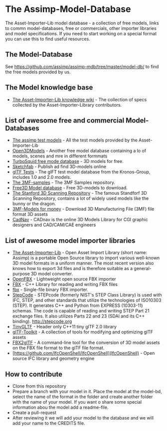 # The Assimp-Model-Database
The Asset-Importer-Lib model database - a collection of free models, links to commn model-databases, free or commercials, other importer libraries and model specifications. If you need to start working on a special format you can use this to find useful resources.

## The Model-Database
See https://github.com/assimp/assimp-mdb/tree/master/model-db/ to find the free models provided by us.

## The Model knowledge base
- [The Asset-Importer-Lib knowledge wiki](https://github.com/assimp/assimp/wiki/The-asset-knowledge-base) - The collection of specs collected by the Asset-Importer-Library contributors.

## List of awesome free and commercial Model-Databases
- [The assimp test models](https://github.com/assimp/assimp/tree/master/test/models) - All the test models provided by the Asset-Importer-Lib
- [Open3DModels](http://open3dmodel.com/) - Another free model database containing a lo of models, scenes and mre in different formmats
- [TurboSquid free mode database](https://www.turbosquid.com/Search/3D-Models/free) - 3D models for free.
- [Sketchfab](https://sketchfab.com) - Publish ad find 3D-models online
- [glTF Tests](https://github.com/KhronosGroup/glTF-Sample-Models) - The glFT test model database from the Kronos-Group, includes 1.0 and 2.0 models.
- [The 3MF-samples](https://github.com/3MFConsortium/3mf-samples) - The 3MF Samples repository.
- [Free3D Model database](https://free3d.com/) - Free 3D-models to download.
- [The Stanford 3D Scanning Repository](http://graphics.stanford.edu/data/3Dscanrep/) - The famous Standforf 3D Scanning Repository, contains a lot of widely used models like the bunny or the dragon.
- [3MF-Models for money](https://www.cgtrader.com/3d-models/ext/3mf) - Download 3D Manufacturing File (3MF) file format 3D assets
- [CadNav](http://www.cadnav.com/) - CADnav is the online 3D Models Library for CGI graphic designers and CAD/CAM/CAE engineers

## List of awesome model importer libraries
- [The Asset-Importer-Lib](http://www.assimp.org/) - Open Asset Import Library (short name: Assimp) is a portable Open Source library to import various well-known 3D model formats in a uniform manner. The most recent version also knows how to export 3d files and is therefore suitable as a general-purpose 3D model converter.
- [OpenFBX](https://github.com/nem0/OpenFBX) - Lightweight open source FBX importer
- [FBX](https://github.com/jskorepa/fbx) - C++ Library for reading and writing FBX files
- [fbx](https://github.com/origamicomet/fbx) -  Single-file binary FBX importer.
- [StepCode](https://github.com/stepcode/stepcode) - STEPcode (formerly NIST's STEP Class Library) is used with IFC, STEP, and other standards that utilize the technologies of ISO10303 (STEP). It generates C++ and Python from EXPRESS (10303-11) schemas. The code is capable of reading and writing STEP Part 21 exchange files. It also utilizes Parts 22 and 23 (SDAI and its C++ binding). http://stepcode.org
- [TinyGLTF](https://github.com/syoyo/tinygltf) - Header only C++11 tiny glTF 2.0 library
- [glTF-Toolkit](https://github.com/Microsoft/glTF-Toolkit) - A collection of tools for modifying and optimizing glTF assets
- [FBX2glTF](https://github.com/facebookincubator/FBX2glTF) - A command-line tool for the conversion of 3D model assets on the FBX file format to the glTF file format.
- [https://github.com/IfcOpenShell/IfcOpenShell](IfcOpenShell) - Open source IFC library and geometry engine

## How to contribute
- Clone from this repository 
- Prepare a branch with your model in it. Place the model at the model-bd, select the name of the format in the folder and create another
  folder with the name of your model. If you want o share some special information abou the model add a readme-file.
- Create a pull-request
- After reviewing it we will add your model to the database and we will add your name to the CREDITS file.
